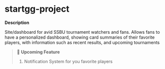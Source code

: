 # startgg-project

**Description**

Site/dashboard for avid SSBU tournament watchers and fans.
Allows fans to have a personalized dashboard, showing card summaries of their favorite players, with information
such as recent results, and upcoming tournaments

> :wrench: **Upcoming Feature** 
> 1. Notification System for you favorite players
